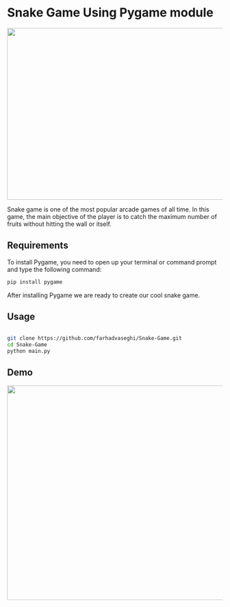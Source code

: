 
# Snake Game Using Pygame module

<p align="center">
<kbd>
   <img src="https://user-images.githubusercontent.com/54831801/189363633-e9bfc6ec-bbea-480d-b2f7-5337e445ee2c.png"  width="600" height="400">
</kbd>

</p>


Snake game is one of the most popular arcade games of all time. In this game, the main objective of the player is to catch the maximum number of fruits without hitting the wall or itself.
## Requirements  
To install Pygame, you need to open up your terminal or command prompt and type the following command:
```bash
pip install pygame
```
After installing Pygame we are ready to create our cool snake game.
## Usage
```bash

git clone https://github.com/farhadvaseghi/Snake-Game.git
cd Snake-Game
python main.py
```
## Demo

<p align="center">
<kbd>
   <img src="https://user-images.githubusercontent.com/54831801/189363170-b12c3c46-0a3d-4a71-8f40-ed1f86ae5908.png"  width="700" height="500">
</kbd>

</p>
